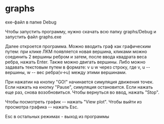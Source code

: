 # graphs

exe-файл в папке Debug

Чтобы запустить программу, нужно скачать всю папку graphs/Debug и запустить файл graphs.exe

Далее откроется программа. Можно вводить граф как графическим путем: при клике ЛКМ появляется новая вершина, кликами можно соединить 2 вершины ребром и затем, после ввода квадрата веса ребра, нажать Enter. Также можно двигать вершины. Либо можно задавать текстовым путем в формате: v u w через строку, где v, u -- вершины, w -- вес ребра(v->u) между этими вершинами. 

При нажатии на кнопку "GO!" начинается симуляция движения точек. Если нажать на кнопку "Pause", симуляция остановится. Если нажать еще раз, снова возобновиться. Чтобы вернуться во ввод, нажать "Stop".

Чтобы посмотреть график -- нажать "View plot". Чтобы выйти из просмотра графика -- нажать Esc.

Esc в остальных режимах - выход из программы
